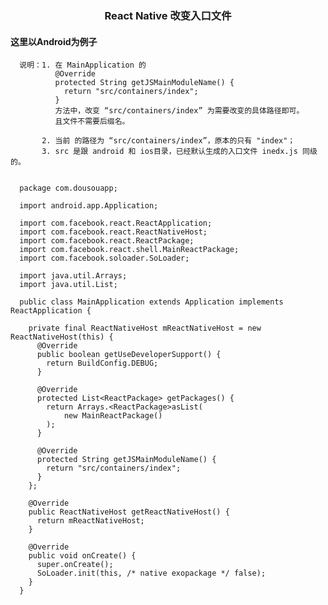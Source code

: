 <div align='center'>
  <h3>React Native 改变入口文件</h3>
</div>
    
#### 这里以Android为例子
      
      说明：1. 在 MainApplication 的 
              @Override
              protected String getJSMainModuleName() {
                return "src/containers/index";
              }
              方法中，改变 “src/containers/index” 为需要改变的具体路径即可。
              且文件不需要后缀名。
           
           2. 当前 的路径为 “src/containers/index”，原本的只有 "index"；
           3. src 是跟 android 和 ios目录，已经默认生成的入口文件 inedx.js 同级的。

      
      package com.dousouapp;

      import android.app.Application;

      import com.facebook.react.ReactApplication;
      import com.facebook.react.ReactNativeHost;
      import com.facebook.react.ReactPackage;
      import com.facebook.react.shell.MainReactPackage;
      import com.facebook.soloader.SoLoader;

      import java.util.Arrays;
      import java.util.List;

      public class MainApplication extends Application implements ReactApplication {

        private final ReactNativeHost mReactNativeHost = new ReactNativeHost(this) {
          @Override
          public boolean getUseDeveloperSupport() {
            return BuildConfig.DEBUG;
          }

          @Override
          protected List<ReactPackage> getPackages() {
            return Arrays.<ReactPackage>asList(
                new MainReactPackage()
            );
          }

          @Override
          protected String getJSMainModuleName() {
            return "src/containers/index";
          }
        };

        @Override
        public ReactNativeHost getReactNativeHost() {
          return mReactNativeHost;
        }

        @Override
        public void onCreate() {
          super.onCreate();
          SoLoader.init(this, /* native exopackage */ false);
        }
      }
